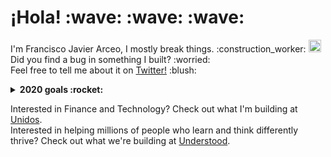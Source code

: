 <p>
  <samp>
    <h1>¡Hola! :wave: :wave: :wave:</h1>
    I'm Francisco Javier Arceo, I mostly break things. :construction_worker: <img src="https://cultofthepartyparrot.com/parrots/fiestaparrot.gif" width="20px">
    <br>Did you find a bug in something I built? :worried: 
    <br>Feel free to tell me about it on <a href="https://twitter.com/franciscojarceo">Twitter!</a> :blush:
  </samp>
</p>

<details>
  <summary><b>2020 goals :rocket:</b></summary>
  <br>
  <ul>
    <li>Learn some things :nerd_face:</li>
    <li>Build some things :blush:</li>
    <li>Break some things :smiling_imp:</li>
  </ul>
</details>

Interested in Finance and Technology? Check out what I'm building at <a href="https://www.unidosfin.com/en">Unidos</a>.
<br>
Interested in helping millions of people who learn and think differently thrive? Check out what we're building at <a href="https://www.understood.org/">Understood</a>.
